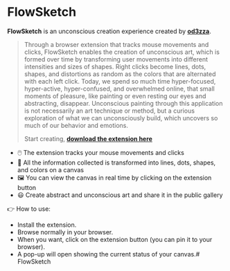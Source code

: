 
# FlowSketch

**FlowSketch** is an unconscious creation experience created by **[od3zza](https://github.com/od3zza)**.

> Through a browser extension that tracks mouse movements and clicks, FlowSketch enables the creation of unconscious art, which is formed over time by transforming user movements into different intensities and sizes of shapes. Right clicks become lines, dots, shapes, and distortions as random as the colors that are alternated with each left click. Today, we spend so much time hyper-focused, hyper-active, hyper-confused, and overwhelmed online, that small moments of pleasure, like painting or even resting our eyes and abstracting, disappear.
> Unconscious painting through this application is not necessarily an art technique or method, but a curious exploration of what we can unconsciously build, which uncovers so much of our behavior and emotions.
>
> Start creating, **[download the extension here](https://chromewebstore.google.com/detail/flowsketch/bfikoflfalliaofhfbbnkgoddkllogeo)**

- 🖱️ The extension tracks your mouse movements and clicks
- 🎨 All the information collected is transformed into lines, dots, shapes, and colors on a canvas
- 🖼️ You can view the canvas in real time by clicking on the extension button
- 😃 Create abstract and unconscious art and share it in the public gallery

👉 How to use:

- Install the extension.
- Browse normally in your browser.
- When you want, click on the extension button (you can pin it to your browser).
- A pop-up will open showing the current status of your canvas.# FlowSketch

